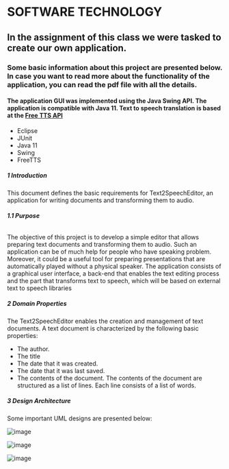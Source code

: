 # SOFTWARE TECHNOLOGY

## In the assignment of this class we were tasked to create our own application.

### Some basic information about this project are presented below. In case you want to read more about the functionality of the application, you can read the pdf file with all the details.

#### The application GUI was implemented using the Java Swing API. The application is compatible with Java 11. Text to speech translation is based at the [Free TTS API](https://freetts.sourceforge.io/)
- Eclipse
- JUnit
- Java 11
- Swing
- FreeTTS

##### **1 Introduction**
This document defines the basic requirements for Text2SpeechEditor, an application for writing documents and transforming them to audio.

###### **1.1 Purpose**
The objective of this project is to develop a simple editor that allows preparing text documents and transforming them to audio. Such an application can be of much help for people who have speaking problem. Moreover, it could be a useful tool for preparing presentations that are automatically played without a physical speaker. The application consists of a graphical user interface, a back-end that enables the text editing process and the part that transforms text to speech, which will be based on external text to speech libraries

##### **2 Domain Properties**
The Text2SpeechEditor enables the creation and management of text documents. A text document is characterized by the following basic properties:
- The author.
- The title
- The date that it was created.
- The date that it was last saved.
- The contents of the document. The contents of the document are structured as a list of lines. Each line consists of a list of words.

##### **3 Design Architecture**

Some important UML designs are presented below:


![image](https://user-images.githubusercontent.com/91612373/207367072-ab2875c6-5dfa-4734-b07c-ebb0c121c72b.png)

![image](https://user-images.githubusercontent.com/91612373/207367206-889afaa7-5823-41b9-ae4e-d4055382c3e7.png)

![image](https://user-images.githubusercontent.com/91612373/207367292-18d0f5e3-e6de-43a0-bd4e-52fd7229c435.png)



